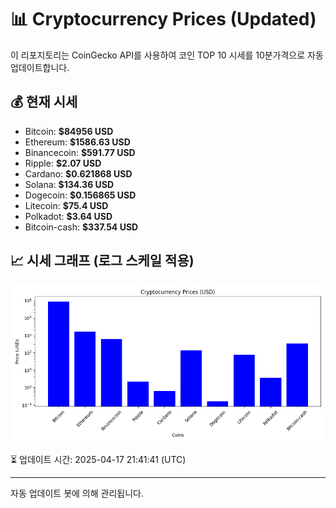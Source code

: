 
# 📊 Cryptocurrency Prices (Updated)

이 리포지토리는 CoinGecko API를 사용하여 코인 TOP 10 시세를 10분가격으로 자동 업데이트합니다.

## 💰 현재 시세
- Bitcoin: **$84956 USD**
- Ethereum: **$1586.63 USD**
- Binancecoin: **$591.77 USD**
- Ripple: **$2.07 USD**
- Cardano: **$0.621868 USD**
- Solana: **$134.36 USD**
- Dogecoin: **$0.156865 USD**
- Litecoin: **$75.4 USD**
- Polkadot: **$3.64 USD**
- Bitcoin-cash: **$337.54 USD**

## 📈 시세 그래프 (로그 스케일 적용)
![Crypto Prices](crypto_prices.png)

⏳ 업데이트 시간: 2025-04-17 21:41:41 (UTC)

---
자동 업데이트 봇에 의해 관리됩니다.
